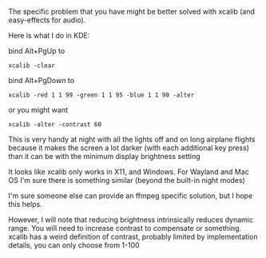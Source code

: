 The specific problem that you have might be better solved with xcalib (and easy-effects for audio).

Here is what I do in KDE:

bind Alt+PgUp to 

    xcalib -clear

bind Alt+PgDown to 

    xcalib -red 1 1 99 -green 1 1 95 -blue 1 1 90 -alter

or you might want

    xcalib -alter -contrast 60

This is very handy at night with all the lights off and on long airplane flights because it makes the screen a lot darker (with each additional key press) than it can be with the minimum display brightness setting

It looks like xcalib only works in X11, and Windows. For Wayland and Mac OS I'm sure there is something similar (beyond the built-in night modes)

I'm sure someone else can provide an ffmpeg specific solution, but I hope this helps.

However, I will note that reducing brightness intrinsically reduces dynamic range. You will need to increase contrast to compensate or something. xcalib has a weird definition of contrast, probably limited by implementation details, you can only choose from 1-100
